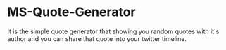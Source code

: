 # MS-Quote-Generator
It is the simple quote generator that showing you random quotes with it's author and you can share that quote into your twitter timeline.
